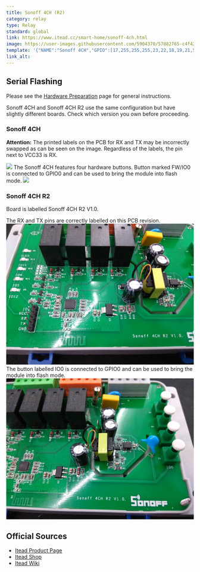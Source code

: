 ```yaml
---
title: Sonoff 4CH (R2)
category: relay
type: Relay
standard: global
link: https://www.itead.cc/smart-home/sonoff-4ch.html
image: https://user-images.githubusercontent.com/5904370/57882765-c4f42080-7824-11e9-93c9-fafaf0299dd0.png
template: '{"NAME":"Sonoff 4CH","GPIO":[17,255,255,255,23,22,18,19,21,56,20,24,0],"FLAG":0,"BASE":7}' 
link_alt: 
---
```

## Serial Flashing
Please see the [Hardware Preparation](Hardware-Preparation) page for general instructions.

Sonoff 4CH and Sonoff 4CH R2 use the same configuration but have slightly different boards. Check which version you own before proceeding.
### Sonoff 4CH

**Attention:** The printed labels on the PCB for RX and TX may be incorrectly swapped as can be seen on the image. Regardless of the labels, the pin next to VCC33 is RX.

![](https://github.com/arendst/arendst.github.io/blob/master/media/sonoff4ch_pins.jpg?raw=true)
The Sonoff 4CH features four hardware buttons. Button marked FW/IO0 is connected to GPIO0 and can be used to bring the module into flash mode.
![](https://github.com/arendst/arendst.github.io/blob/master/media/sonoff4ch_gpio0.jpg?raw=true)


### Sonoff 4CH **R2**
Board is labelled Sonoff 4CH R2 V1.0.

The RX and TX pins are correctly labelled on this PCB revision.
![Serial pins](/assets/images/sonoff_4ch_r2_serial.jpg)
The button labelled IO0 is connected to GPIO0 and can be used to bring the module into flash mode.
![Flash mode button](/assets/images/sonoff_4ch_r2_I00.jpg)

## Official Sources

* [Itead Product Page](http://sonoff.itead.cc/en/products/sonoff/sonoff-4ch)
* [Itead Shop](https://www.itead.cc/sonoff-4ch.html)
* [Itead Wiki](https://www.itead.cc/wiki/Sonoff_4CH)
